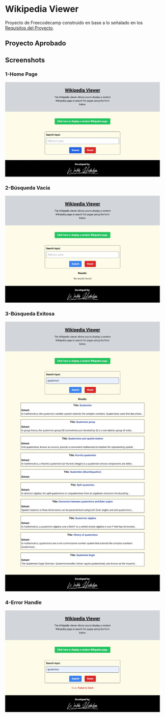 # Wikipedia Viewer

Proyecto de Freecodecamp construido en base a lo señalado en los [Requisitos del Proyecto](https://www.freecodecamp.org/learn/coding-interview-prep/take-home-projects/build-a-wikipedia-viewer).

## Proyecto Aprobado

## Screenshots

### 1-Home Page

![Home Page Screenshot](./screenshots/home_page.webp)

### 2-Búsqueda Vacía

![Búsqueda Vacía Screenshot](./screenshots/busqueda_vacia.webp)

### 3-Búsqueda Exitosa

![Búsqueda Exitosa Screenshot](./screenshots/busqueda_exitosa.webp)

### 4-Error Handle

![Error Handle Screenshot](./screenshots/error_handle.webp)
